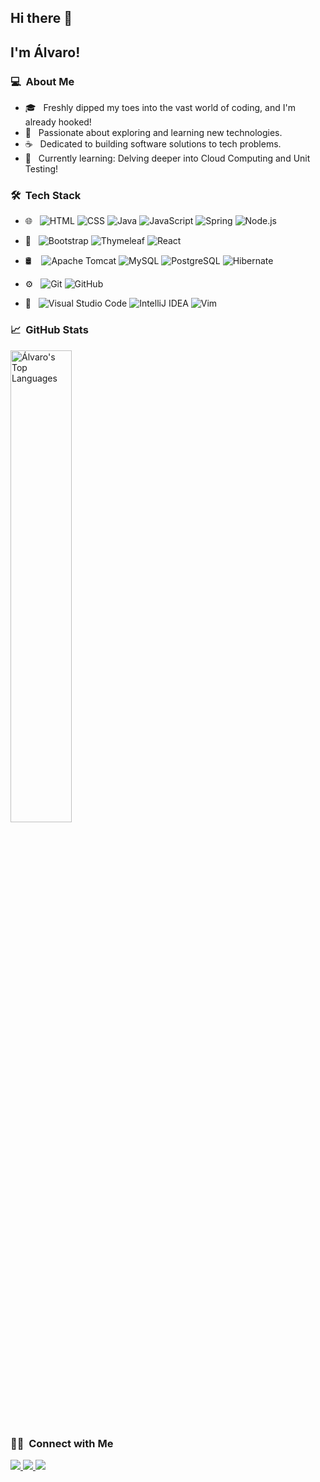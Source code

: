 <h2>Hi there 👋</h2>

<h2>I'm Álvaro!</h2>

<h3> 💻 &nbsp;About Me </h3>

- 🎓 &nbsp; Freshly dipped my toes into the vast world of coding, and I'm already hooked!
- 🚀 &nbsp; Passionate about exploring and learning new technologies.
- ☕ &nbsp; Dedicated to building software solutions to tech problems.
- 🌱 &nbsp; Currently learning: Delving deeper into Cloud Computing and Unit Testing!

<h3> 🛠 &nbsp;Tech Stack</h3>

- 🌐 &nbsp;
  ![HTML](https://img.shields.io/badge/-HTML-333333?style=flat&logo=HTML5)
  ![CSS](https://img.shields.io/badge/-CSS-333333?style=flat&logo=CSS3&logoColor=1572B6)
  ![Java](https://img.shields.io/badge/Java-333333?style=flat&logo=openjdk&logoColor=yellow)
  ![JavaScript](https://img.shields.io/badge/-JavaScript-333333?style=flat&logo=javascript)
  ![Spring](https://img.shields.io/badge/-Spring-333333?style=flat&logo=spring)
  ![Node.js](https://img.shields.io/badge/-Node.js-333333?style=flat&logo=node.js)

 - 🧰 &nbsp;
  ![Bootstrap](https://img.shields.io/badge/-Bootstrap-333333?style=flat&logo=bootstrap&logoColor=563D7C)
  ![Thymeleaf](https://img.shields.io/badge/Thymeleaf-333333?style=flat&logo=Thymeleaf&logoColor=green)
  ![React](https://img.shields.io/badge/-React-333333?style=flat&logo=react)

- 🛢 &nbsp;
  &nbsp;![Apache Tomcat](https://img.shields.io/badge/Apache%20Tomcat-333333?style=flat&logo=apache-tomcat&logoColor=white)
  ![MySQL](https://img.shields.io/badge/-MySQL-333333?style=flat&logo=mysql)
  ![PostgreSQL](https://img.shields.io/badge/-PostgreSQL-333333?style=flat&logo=postgresql)
  ![Hibernate](https://img.shields.io/badge/Hibernate-333333?style=flat&logo=Hibernate&logoColor=white)
  

- ⚙️ &nbsp;
  ![Git](https://img.shields.io/badge/-Git-333333?style=flat&logo=git)
  ![GitHub](https://img.shields.io/badge/-GitHub-333333?style=flat&logo=github)

- 🔧 &nbsp;
  ![Visual Studio Code](https://img.shields.io/badge/-Visual%20Studio%20Code-333333?style=flat&logo=visual-studio-code&logoColor=007ACC)
  ![IntelliJ IDEA](https://img.shields.io/badge/IntelliJIDEA-333333?style=flat&logo=intellij-idea)
  ![Vim](https://img.shields.io/badge/VIM-333333?style=flat&logo=vim&logoColor=white)

<h3> 📈 &nbsp;GitHub Stats</h3>

<div>
  <img src="https://github-readme-stats.vercel.app/api/top-langs/?username=AlvaroMyGit&layout=compact&theme=radical" alt="Álvaro's Top Languages" style="width: 44%;"/>
</div>




<h3> 🤝🏻 &nbsp;Connect with Me </h3>

<p align="left">
  <a href="https://www.linkedin.com/in/alvaro-afp-mendes/">
    <img src="https://img.shields.io/badge/-LinkedIn-0077B5?style=flat&logo=Linkedin&logoColor=white"/>
  </a>
  <a href="mailto:alvaro.afp.mendes@gmail.com">
  <img src="https://img.shields.io/badge/Gmail-EA4335?style=flat&logo=gmail&logoColor=white"/>
</a>
 <a href="https://discord.com/users/195011052805554179">
  <img src="https://img.shields.io/badge/Discord-5865F2?style=flat&logo=discord&logoColor=white"/>
</a>


<!---
AlvaroMyGit/AlvaroMyGit is a ✨ special ✨ repository because its `README.md` (this file) appears on your GitHub profile.
You can click the Preview link to take a look at your changes.
--->
